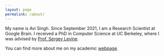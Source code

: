 ```yaml
---
layout: page
permalink: /about/
---
```


My name is Avi Singh. Since September 2021, I am a Research Scientist at Google Brain. I received a PhD in Computer Science at UC Berkeley, where I was advised by [Prof. Sergey Levine](https://people.eecs.berkeley.edu/~svlevine/).

You can find more about me on my academic [webpage](http://avisingh.org/).
